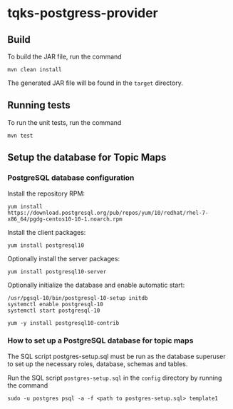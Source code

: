 
# tqks-postgress-provider

## Build

To build the JAR file, run the command

```
mvn clean install
```

The generated JAR file will be found in the `target` directory.

## Running tests

To run the unit tests, run the command

```
mvn test
```

## Setup the database for Topic Maps

### PostgreSQL database configuration

Install the repository RPM:

```
yum install https://download.postgresql.org/pub/repos/yum/10/redhat/rhel-7-x86_64/pgdg-centos10-10-1.noarch.rpm
```

Install the client packages:

```
yum install postgresql10
```

Optionally install the server packages:

```
yum install postgresql10-server
```

Optionally initialize the database and enable automatic start:

```
/usr/pgsql-10/bin/postgresql-10-setup initdb
systemctl enable postgresql-10
systemctl start postgresql-10

yum -y install postgresql10-contrib
```


### How to set up a PostgreSQL database for topic maps

The SQL script postgres-setup.sql must be run as the database
superuser to set up the necessary roles, database, schemas
and tables.

Run the SQL script `postgres-setup.sql` in the `config` directory
by running the command

```
sudo -u postgres psql -a -f <path to postgres-setup.sql> template1
```
